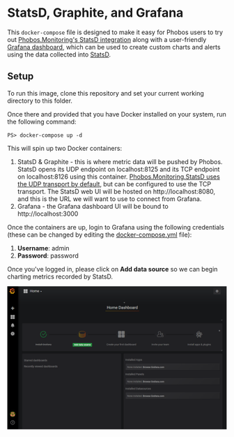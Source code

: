 # StatsD, Graphite, and Grafana
This `docker-compose` file is designed to make it easy for Phobos users to try out [Phobos.Monitoring's StatsD integration](https://phobos.petabridge.com/articles/monitoring/backends/statsd.html) along with a user-friendly [Grafana dashboard](https://grafana.com/), which can be used to create custom charts and alerts using the data collected into [StatsD](https://github.com/etsy/statsd).

## Setup

To run this image, clone this repository and set your current working directory to this folder.

Once there and provided that you have Docker installed on your system, run the following command:

```
PS> docker-compose up -d
```

This will spin up two Docker containers:

1. StatsD &amp; Graphite - this is where metric data will be pushed by Phobos. StatsD opens its UDP endpoint on localhost:8125 and its TCP endpoint on localhost:8126 using this container. [Phobos.Monitoring.StatsD uses the UDP transport by default](https://phobos.petabridge.com/articles/monitoring/backends/statsd.html), but can be configured to use the TCP transport. The StatsD web UI will be hosted on http://localhost:8080, and this is the URL we will want to use to connect from Grafana.
2. Grafana - the Grafana dashboard UI will be bound to http://localhost:3000

Once the containers are up, login to Grafana using the following credentials (these can be changed by editing the [docker-compose.yml](docker-compose.yml) file):

1. **Username**: admin
2. **Password**: password

Once you've logged in, please click on **Add data source** so we can begin charting metrics recorded by StatsD.

![The Grafana homescreen - need to click on 'Add data source'](images/grafana-add-datasource.png)